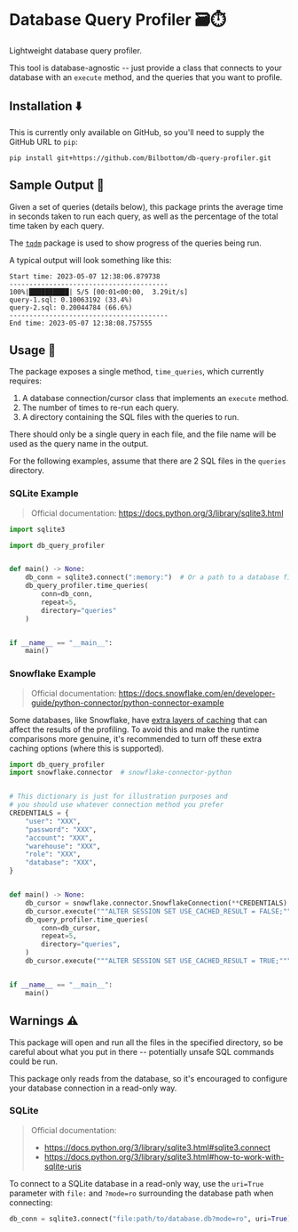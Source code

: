 # Database Query Profiler 🗃️⏱️

Lightweight database query profiler.

This tool is database-agnostic -- just provide a class that connects to your database with an `execute` method, and the queries that you want to profile.

## Installation ⬇️

This is currently only available on GitHub, so you'll need to supply the GitHub URL to `pip`:

```
pip install git+https://github.com/Bilbottom/db-query-profiler.git
```

## Sample Output 📝

Given a set of queries (details below), this package prints the average time in seconds taken to run each query, as well as the percentage of the total time taken by each query.

The [`tqdm`](https://github.com/tqdm/tqdm) package is used to show progress of the queries being run.

A typical output will look something like this:

```
Start time: 2023-05-07 12:38:06.879738
----------------------------------------
100%|██████████| 5/5 [00:01<00:00,  3.29it/s]
query-1.sql: 0.10063192 (33.4%)
query-2.sql: 0.20044784 (66.6%)
----------------------------------------
End time: 2023-05-07 12:38:08.757555
```

## Usage 📖

The package exposes a single method, `time_queries`, which currently requires:

1. A database connection/cursor class that implements an `execute` method.
2. The number of times to re-run each query.
3. A directory containing the SQL files with the queries to run.

There should only be a single query in each file, and the file name will be used as the query name in the output.

For the following examples, assume that there are 2 SQL files in the `queries` directory.

### SQLite Example

> Official documentation: https://docs.python.org/3/library/sqlite3.html

```python
import sqlite3

import db_query_profiler


def main() -> None:
    db_conn = sqlite3.connect(":memory:")  # Or a path to a database file
    db_query_profiler.time_queries(
        conn=db_conn,
        repeat=5,
        directory="queries"
    )


if __name__ == "__main__":
    main()
```

### Snowflake Example

> Official documentation: https://docs.snowflake.com/en/developer-guide/python-connector/python-connector-example

Some databases, like Snowflake, have [extra layers of caching](https://docs.snowflake.com/en/user-guide/querying-persisted-results) that can affect the results of the profiling. To avoid this and make the runtime comparisons more genuine, it's recommended to turn off these extra caching options (where this is supported).

```python
import db_query_profiler
import snowflake.connector  # snowflake-connector-python


# This dictionary is just for illustration purposes and
# you should use whatever connection method you prefer
CREDENTIALS = {
    "user": "XXX",
    "password": "XXX",
    "account": "XXX",
    "warehouse": "XXX",
    "role": "XXX",
    "database": "XXX",
}


def main() -> None:
    db_cursor = snowflake.connector.SnowflakeConnection(**CREDENTIALS).cursor()
    db_cursor.execute("""ALTER SESSION SET USE_CACHED_RESULT = FALSE;""")
    db_query_profiler.time_queries(
        conn=db_cursor,
        repeat=5,
        directory="queries",
    )
    db_cursor.execute("""ALTER SESSION SET USE_CACHED_RESULT = TRUE;""")


if __name__ == "__main__":
    main()
```

## Warnings ⚠️

This package will open and run all the files in the specified directory, so be careful about what you put in there -- potentially unsafe SQL commands could be run.

This package only reads from the database, so it's encouraged to configure your database connection in a read-only way.

### SQLite

> Official documentation:
>
> - https://docs.python.org/3/library/sqlite3.html#sqlite3.connect
> - https://docs.python.org/3/library/sqlite3.html#how-to-work-with-sqlite-uris

To connect to a SQLite database in a read-only way, use the `uri=True` parameter with `file:` and `?mode=ro` surrounding the database path when connecting:

```python
db_conn = sqlite3.connect("file:path/to/database.db?mode=ro", uri=True)
```
